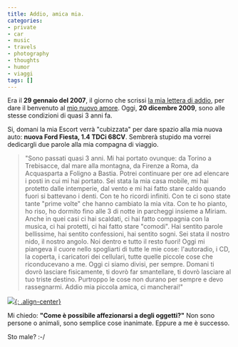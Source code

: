 ```yaml
---
title: Addio, amica mia.
categories:
- private
- car
- music
- travels
- photography
- thoughts
- humor
- viaggi
tags: []
---
```

Era il **29 gennaio del 2007**, il giorno che scrissi [la mia lettera di
addio]({{site.url}}/2007/01/29/lettera-di-addio/), per dare il
benvenuto al [mio nuovo amore]({{site.url}}/2007/03/12/il-mio-nuovo-amore/).
Oggi, **20 dicembre 2009**, sono alle stesse condizioni di quasi 3
anni fa.

Si, domani la mia Escort verrà "cubizzata" per dare spazio alla mia nuova
auto: **nuova Ford Fiesta, 1.4 TDCi 68CV**. Sembrerà stupido ma vorrei
dedicargli due parole alla mia compagna di viaggio.

>"Sono passati quasi 3 anni. Mi hai portato ovunque: da Torino a Trebisacce,
dal mare alla montagna, da Firenze a Roma, da Acquasparta a Foligno a Bastia.
Potrei continuare per ore ad elencare i posti in cui mi hai portato. Sei stata
la mia casa mobile, mi hai protetto dalle intemperie, dal vento e mi hai fatto
stare caldo quando fuori si battevano i denti. Con te ho ricordi infiniti. Con
te ci sono state tante "prime volte" che hanno cambiato la mia vita. Con te ho
pianto, ho riso, ho dormito fino alle 3 di notte in parcheggi insieme a
Miriam. Anche in quei casi ci hai scaldati, ci hai fatto compagnia con la
musica, ci hai protetti, ci hai fatto stare "comodi". Hai sentito parole
bellissime, hai sentito confessioni, hai sentito sogni. Sei stata il nostro
nido, il nostro angolo. Noi dentro e tutto il resto fuori! Oggi mi piangeva il
cuore nello spogliarti di tutte le mie cose: l'autoradio, i CD, la coperta, i
caricatori dei cellulari, tutte quelle piccole cose che riconducevano a me.
Oggi ci siamo divisi, per sempre. Domani ti dovrò lasciare fisicamente, ti
dovrò far smantellare, ti dovrò lasciare al tuo triste destino. Purtroppo le
cose non durano per sempre e devo rassegnarmi. Addio mia piccola amica, ci
mancherai!"

[![]({{site.url}}/images/addio_escort.jpg){: .align-center}]({{site.url}}/images/addio_escort.jpg)

Mi chiedo: **"Come è possibile affezionarsi a degli oggetti?"** Non sono
persone o animali, sono semplice cose inanimate. Eppure a me è successo.

Sto male? :-/